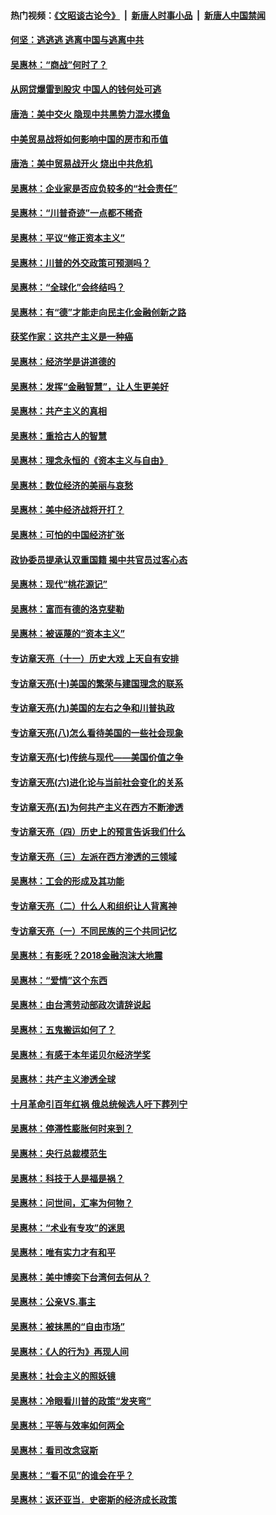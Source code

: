#### 热门视频：[《文昭谈古论今》](https://github.com/gfw-breaker/wenzhao/blob/master/README.md?t=10261833) &nbsp;|&nbsp; [新唐人时事小品](https://github.com/gfw-breaker/ntdtv-comedy/blob/master/README.md?t=10261833) &nbsp;|&nbsp; [新唐人中国禁闻](https://github.com/gfw-breaker/ntdtv-news/blob/master/README.md?t=10261833)

#### [何坚：逃逃逃 逃离中国与逃离中共](../pages/nsc423/n10592891.md?t=10261833) 

#### [吴惠林：“商战”何时了？](../pages/nsc423/n10573558.md?t=10261833) 

#### [从网贷爆雷到股灾 中国人的钱何处可逃](../pages/nsc423/n10572800.md?t=10261833) 

#### [唐浩：美中交火 隐现中共黑势力混水摸鱼](../pages/nsc423/n10544040.md?t=10261833) 

#### [中美贸易战将如何影响中国的房市和币值](../pages/nsc423/n10543697.md?t=10261833) 

#### [唐浩：美中贸易战开火 烧出中共危机](../pages/nsc423/n10540126.md?t=10261833) 

#### [吴惠林：企业家是否应负较多的“社会责任”](../pages/nsc423/n10535022.md?t=10261833) 

#### [吴惠林：“川普奇迹”一点都不稀奇](../pages/nsc423/n10512808.md?t=10261833) 

#### [吴惠林：平议“修正资本主义”](../pages/nsc423/n10495724.md?t=10261833) 

#### [吴惠林：川普的外交政策可预测吗？](../pages/nsc423/n10462387.md?t=10261833) 

#### [吴惠林：“全球化”会终结吗？](../pages/nsc423/n10452838.md?t=10261833) 

#### [吴惠林：有“德”才能走向民主化金融创新之路](../pages/nsc423/n10432292.md?t=10261833) 

#### [获奖作家：这共产主义是一种癌](../pages/nsc423/n10431541.md?t=10261833) 

#### [吴惠林：经济学是讲道德的](../pages/nsc423/n10398014.md?t=10261833) 

#### [吴惠林：发挥“金融智慧”，让人生更美好](../pages/nsc423/n10375019.md?t=10261833) 

#### [吴惠林：共产主义的真相](../pages/nsc423/n10351394.md?t=10261833) 

#### [吴惠林：重拾古人的智慧](../pages/nsc423/n10337691.md?t=10261833) 

#### [吴惠林：理念永恒的《资本主义与自由》](../pages/nsc423/n10316274.md?t=10261833) 

#### [吴惠林：数位经济的美丽与哀愁](../pages/nsc423/n10292946.md?t=10261833) 

#### [吴惠林：美中经济战将开打？](../pages/nsc423/n10258825.md?t=10261833) 

#### [吴惠林：可怕的中国经济扩张](../pages/nsc423/n10219147.md?t=10261833) 

#### [政协委员提承认双重国籍 揭中共官员过客心态](../pages/nsc423/n10208809.md?t=10261833) 

#### [吴惠林：现代“桃花源记”](../pages/nsc423/n10185234.md?t=10261833) 

#### [吴惠林：富而有德的洛克斐勒](../pages/nsc423/n10142264.md?t=10261833) 

#### [吴惠林：被诬蔑的“资本主义”](../pages/nsc423/n10124816.md?t=10261833) 

#### [专访章天亮（十一）历史大戏 上天自有安排](../pages/nsc423/n10094905.md?t=10261833) 

#### [专访章天亮(十)美国的繁荣与建国理念的联系](../pages/nsc423/n10094899.md?t=10261833) 

#### [专访章天亮(九)美国的左右之争和川普执政](../pages/nsc423/n10094889.md?t=10261833) 

#### [专访章天亮(八)怎么看待美国的一些社会现象](../pages/nsc423/n10094857.md?t=10261833) 

#### [专访章天亮(七)传统与现代——美国价值之争](../pages/nsc423/n10093140.md?t=10261833) 

#### [专访章天亮(六)进化论与当前社会变化的关系](../pages/nsc423/n10092036.md?t=10261833) 

#### [专访章天亮(五)为何共产主义在西方不断渗透](../pages/nsc423/n10083620.md?t=10261833) 

#### [专访章天亮（四）历史上的预言告诉我们什么](../pages/nsc423/n10083606.md?t=10261833) 

#### [专访章天亮（三）左派在西方渗透的三领域](../pages/nsc423/n10081115.md?t=10261833) 

#### [吴惠林：工会的形成及其功能](../pages/nsc423/n10080633.md?t=10261833) 

#### [专访章天亮（二）什么人和组织让人背离神](../pages/nsc423/n10076637.md?t=10261833) 

#### [专访章天亮（一）不同民族的三个共同记忆](../pages/nsc423/n10074188.md?t=10261833) 

#### [吴惠林：有影呒？2018金融泡沫大地震](../pages/nsc423/n10040534.md?t=10261833) 

#### [吴惠林：“爱情”这个东西](../pages/nsc423/n10019423.md?t=10261833) 

#### [吴惠林：由台湾劳动部政次请辞说起](../pages/nsc423/n9979679.md?t=10261833) 

#### [吴惠林：五鬼搬运如何了？](../pages/nsc423/n9925338.md?t=10261833) 

#### [吴惠林：有感于本年诺贝尔经济学奖](../pages/nsc423/n9871883.md?t=10261833) 

#### [吴惠林：共产主义渗透全球](../pages/nsc423/n9812748.md?t=10261833) 

#### [十月革命引百年红祸 俄总统候选人吁下葬列宁](../pages/nsc423/n9810182.md?t=10261833) 

#### [吴惠林：停滞性膨胀何时来到？](../pages/nsc423/n9764136.md?t=10261833) 

#### [吴惠林：央行总裁模范生](../pages/nsc423/n9728134.md?t=10261833) 

#### [吴惠林：科技于人是福是祸？](../pages/nsc423/n9672982.md?t=10261833) 

#### [吴惠林：问世间，汇率为何物？](../pages/nsc423/n9621788.md?t=10261833) 

#### [吴惠林：“术业有专攻”的迷思](../pages/nsc423/n9580363.md?t=10261833) 

#### [吴惠林：唯有实力才有和平](../pages/nsc423/n9529599.md?t=10261833) 

#### [吴惠林：美中博奕下台湾何去何从？](../pages/nsc423/n9483598.md?t=10261833) 

#### [吴惠林：公亲VS.事主](../pages/nsc423/n9425637.md?t=10261833) 

#### [吴惠林：被抹黑的“自由市场”](../pages/nsc423/n9351545.md?t=10261833) 

#### [吴惠林：《人的行为》再现人间](../pages/nsc423/n9296339.md?t=10261833) 

#### [吴惠林：社会主义的照妖镜](../pages/nsc423/n9243460.md?t=10261833) 

#### [吴惠林：冷眼看川普的政策“发夹弯”](../pages/nsc423/n9120684.md?t=10261833) 

#### [吴惠林：平等与效率如何两全](../pages/nsc423/n9075430.md?t=10261833) 

#### [吴惠林：看司改念寇斯](../pages/nsc423/n9024915.md?t=10261833) 

#### [吴惠林：“看不见”的谁会在乎？](../pages/nsc423/n8977488.md?t=10261833) 

#### [吴惠林：返还亚当．史密斯的经济成长政策](../pages/nsc423/n8931896.md?t=10261833) 

